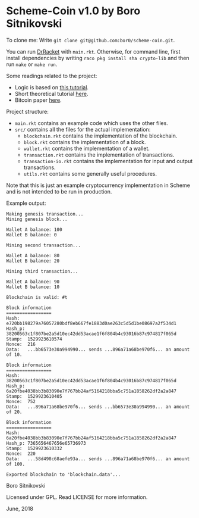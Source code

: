 Scheme-Coin v1.0 by Boro Sitnikovski
====================================
To clone me: Write `git clone git@github.com:bor0/scheme-coin.git`.

You can run [DrRacket](https://racket-lang.org/) with `main.rkt`. Otherwise, for command line, first install dependencies by writing `raco pkg install sha crypto-lib` and then run `make` or `make run`.

Some readings related to the project:
- Logic is based on [this tutorial](https://medium.com/programmers-blockchain/create-simple-blockchain-java-tutorial-from-scratch-6eeed3cb03fa).
- Short theoretical tutorial [here](https://blockgeeks.com/guides/what-is-bitcoin/).
- Bitcoin paper [here](https://bitcoin.org/bitcoin.pdf).

Project structure:
- `main.rkt` contains an example code which uses the other files.
- `src/` contains all the files for the actual implementation:
  - `blockchain.rkt` contains the implementation of the blockchain.
  - `block.rkt` contains the implementation of a block.
  - `wallet.rkt` contains the implementation of a wallet.
  - `transaction.rkt` contains the implementation of transactions.
  - `transaction-io.rkt` contains the implementation for input and output transactions.
  - `utils.rkt` contains some generally useful procedures.

Note that this is just an example cryptocurrency implementation in Scheme and is not intended to be run in production.

Example output:
```
Making genesis transaction...
Mining genesis block...

Wallet A balance: 100
Wallet B balance: 0

Mining second transaction...

Wallet A balance: 80
Wallet B balance: 20

Mining third transaction...

Wallet A balance: 90
Wallet B balance: 10

Blockchain is valid: #t

Block information
=================
Hash:	e720bb198279a76057280bdf8eb667fe1883d0ae263c5d5d1be08697a2f534d1
Hash_p:	38200563c1f807be2a5d10ec42dd53acae1f6f804b4c93016b87c974817f065d
Stamp:	1529923610574
Nonce:	216
Data:	...bb6573e30a994990... sends ...896a71a68be970f6... an amount of 10.

Block information
=================
Hash:	38200563c1f807be2a5d10ec42dd53acae1f6f804b4c93016b87c974817f065d
Hash_p:	6a20fbe4038bb3b83090e7f767bb24af5164218bba5c751a1858262df2a2a847
Stamp:	1529923610405
Nonce:	752
Data:	...896a71a68be970f6... sends ...bb6573e30a994990... an amount of 20.

Block information
=================
Hash:	6a20fbe4038bb3b83090e7f767bb24af5164218bba5c751a1858262df2a2a847
Hash_p:	7365656467656e65736973
Stamp:	1529923610332
Nonce:	220
Data:	...58d498c68aefe93a... sends ...896a71a68be970f6... an amount of 100.

Exported blockchain to 'blockchain.data'...
```

Boro Sitnikovski

Licensed under GPL.  Read LICENSE for more information.

June, 2018
